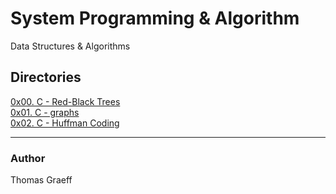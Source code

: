 # System Programming & Algorithm
Data Structures & Algorithms

## Directories
[0x00. C - Red-Black Trees](./0x00-red_black_tree)  
[0x01. C - graphs](./0x01-graphs)  
[0x02. C - Huffman Coding](./0x02-huffman_coding)  

---

### Author
Thomas Graeff
